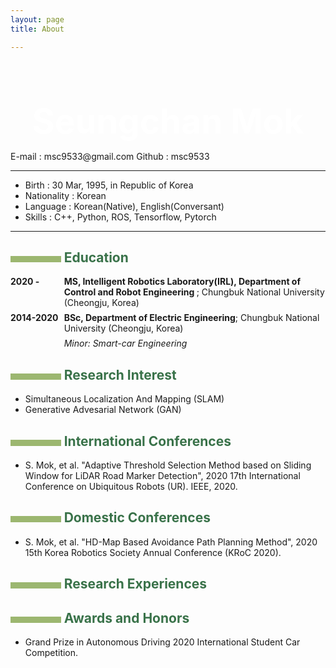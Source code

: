 ```yaml
---
layout: page 
title: About

---
```


<style type="text/css">
  /*
   *  * Copyright 2013 Christophe-Marie Duquesne <chmd@chmd.fr>
   *   *
   *    * CSS for making a resume with pandoc. Inspired by moderncv.
   *     *
   *      * This CSS document is delivered to you under the CC BY-SA 3.0 License.
   *       * https://creativecommons.org/licenses/by-sa/3.0/deed.en_US
   *        */
  
  
  /* Title of the resume */
  h1 {
      font-size: 55px;
      color: #FFFFFF;
      text-align:center;
      margin-bottom:15px;
  }
  
  /* Titles of categories */
  h2 {
      color: #397249;
  }
  /* There is a bar just before each category */
  h2:before {
      content: "";
      display: inline-block;
      margin-right:1%;
      width: 16%;
      height: 10px;
      background-color: #9CB770;
  }
  
  /* Definitions */
  dt {
      float: left;
      clear: left;
      width: 17%;
      font-weight: bold;
  }
  dd {
      margin-left: 17%;
  }
  p {
      margin-top:0;
      margin-bottom:7px;
  }
  
  /* Blockquotes */
  blockquote {
      text-align: center
  }
  
  /* Links */
  a {
      text-decoration: none;
  }
  
  /* Horizontal separators */
  hr {
      color: #A6A6A6;
  }
  
  table {
      width: 100%;
      border-top: solid;
      border-bottom: solid;
      border-color:#999999;
  }
  </style>


<h1 id="Seung-Chan Mok">Seungchan Mok</h1>

E-mail : msc9533@gmail.com
Github : [msc9533](https://github.com/msc9533)

---

- Birth : 30 Mar, 1995, in Republic of Korea
- Nationality : Korean
- Language : Korean(Native), English(Conversant)
- Skills : C++, Python, ROS, Tensorflow, Pytorch

---

## Education

<dl>
<dt>
2020 - 
</dt>
<dd><p><strong>
MS, Intelligent Robotics Laboratory(IRL), Department of Control and Robot Engineering
</strong>; 
Chungbuk National University (Cheongju, Korea)
</p>
<!-- <p><em>Thesis title: Deep Learning Approaches to the Self-Awesomeness Estimation Problem</em></p> -->
</dd>


<dt>2014-2020</dt>
<dd><p><strong> BSc, Department of Electric Engineering</strong>; 
Chungbuk National University (Cheongju, Korea)</p>
<p><em>Minor: Smart-car Engineering</em></p>
</dd>
</dl>


## Research Interest

- Simultaneous Localization And Mapping (SLAM)
- Generative Advesarial Network (GAN)

## International Conferences

- S. Mok, et al. "Adaptive Threshold Selection Method based on Sliding Window for LiDAR Road Marker Detection", 2020 17th International Conference on Ubiquitous Robots (UR). IEEE, 2020. 

## Domestic Conferences

- S. Mok, et al. "HD-Map Based Avoidance Path Planning Method", 2020 15th Korea Robotics Society Annual Conference (KRoC 2020).

## Research Experiences


## Awards and Honors

- Grand Prize in Autonomous Driving 2020 [International Student Car Competition](http://www.kasa.kr/cev/index.php).
